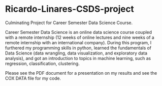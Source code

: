 # Ricardo-Linares-CSDS-project

Culminating Project for Career Semester Data Science Course. 

Career Semester Data Science is an online data science course coupled with a remote internship (12 weeks of
online lectures and nine weeks of a remote internship with an international company). During this program, I furthered my programming skills in python, learned the fundamentals of Data Science (data wrangling, data visualization, and exploratory data analysis), and got an introduction to topics in machine learning, such as regression, classification, clustering.

Please see the PDF document for a presentation on my results and see the COX DATA file for my code. 
